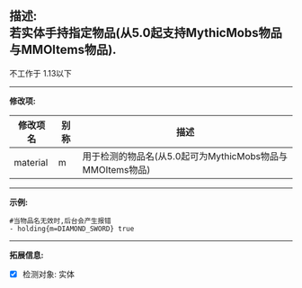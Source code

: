 **描述:**  
若实体手持指定物品(从5.0起支持MythicMobs物品与MMOItems物品).
---

不工作于 1.13以下

---

**修改项:**

| 修改项名  | 别称           | 描述                      |
| --------- | -------------- | ------------------------- |
| material  | m       | 用于检测的物品名(从5.0起可为MythicMobs物品与MMOItems物品) |

---

**示例:**

```
#当物品名无效时,后台会产生报错
- holding{m=DIAMOND_SWORD} true
```

---

**拓展信息:**

- [x] 检测对象: 实体